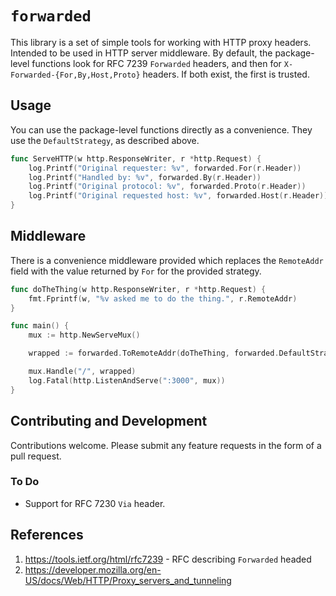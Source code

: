 # `forwarded`

This library is a set of simple tools for working with HTTP proxy headers.
Intended to be used in HTTP server middleware. By default, the package-level
functions look for RFC 7239 `Forwarded` headers, and then for
`X-Forwarded-{For,By,Host,Proto}` headers. If both exist, the first is trusted.

## Usage

You can use the package-level functions directly as a convenience. They use the
`DefaultStrategy`, as described above.

```go
func ServeHTTP(w http.ResponseWriter, r *http.Request) {
    log.Printf("Original requester: %v", forwarded.For(r.Header))
    log.Printf("Handled by: %v", forwarded.By(r.Header))
    log.Printf("Original protocol: %v", forwarded.Proto(r.Header))
    log.Printf("Original requested host: %v", forwarded.Host(r.Header))
}
```

## Middleware

There is a convenience middleware provided which replaces the `RemoteAddr` field
with the value returned by `For` for the provided strategy.

```go
func doTheThing(w http.ResponseWriter, r *http.Request) {
    fmt.Fprintf(w, "%v asked me to do the thing.", r.RemoteAddr)
}

func main() {
    mux := http.NewServeMux()

    wrapped := forwarded.ToRemoteAddr(doTheThing, forwarded.DefaultStrategy())

    mux.Handle("/", wrapped)
    log.Fatal(http.ListenAndServe(":3000", mux))
}
```

## Contributing and Development

Contributions welcome. Please submit any feature requests in the form of a pull
request.

### To Do

- Support for RFC 7230 `Via` header.

## References

1. https://tools.ietf.org/html/rfc7239 - RFC describing `Forwarded` headed
2. https://developer.mozilla.org/en-US/docs/Web/HTTP/Proxy_servers_and_tunneling
